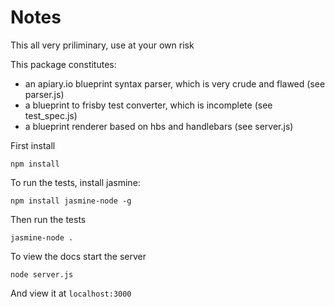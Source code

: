 Notes
==================

This all very priliminary, use at your own risk

This package constitutes:
* an apiary.io blueprint syntax parser, which is very crude and flawed (see parser.js)
* a blueprint to frisby test converter, which is incomplete (see test_spec.js)
* a blueprint renderer based on hbs and handlebars (see server.js)

First install

    npm install

To run the tests, install jasmine:

    npm install jasmine-node -g

Then run the tests

    jasmine-node .

To view the docs start the server

    node server.js

And view it at `localhost:3000`


